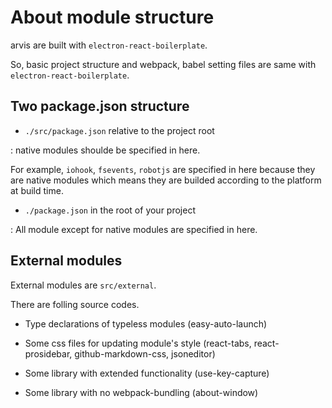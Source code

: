 # About module structure

arvis are built with `electron-react-boilerplate`.

So, basic project structure and webpack, babel setting files are same with `electron-react-boilerplate`.

## Two package.json structure

* `./src/package.json` relative to the project root

: native modules shoulde be specified in here.

For example, `iohook`, `fsevents`, `robotjs` are specified in here because they are native modules which means they are builded according to the platform at build time.

* `./package.json` in the root of your project

: All module except for native modules are specified in here.

## External modules

External modules are `src/external`.

There are folling source codes.

* Type declarations of typeless modules (easy-auto-launch)

* Some css files for updating module's style (react-tabs, react-prosidebar, github-markdown-css, jsoneditor)

* Some library with extended functionality (use-key-capture)

* Some library with no webpack-bundling (about-window)
